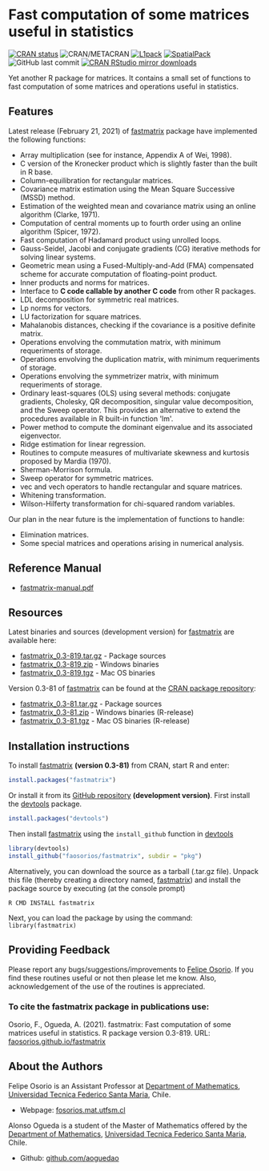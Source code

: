 # Fast computation of some matrices useful in statistics

[![CRAN status](http://www.r-pkg.org/badges/version/fastmatrix)](https://cran.r-project.org/package=fastmatrix)
![CRAN/METACRAN](https://img.shields.io/cran/l/fastmatrix?color=informational)
[![L1pack](https://img.shields.io/badge/Support-L1pack-orange)](https://cran.r-project.org/package=L1pack)
[![SpatialPack](https://img.shields.io/badge/Support-SpatialPack-orange)](https://cran.r-project.org/package=SpatialPack)
![GitHub last commit](https://img.shields.io/github/last-commit/faosorios/fastmatrix)
[![CRAN RStudio mirror downloads](http://cranlogs.r-pkg.org/badges/fastmatrix)](https://cran.r-project.org/package=fastmatrix)

Yet another R package for matrices. It contains a small set of functions to fast computation of some matrices and operations useful in statistics.

## Features

Latest release (February 21, 2021) of [fastmatrix](https://github.com/faosorios/fastmatrix) package have implemented the following functions:
* Array multiplication (see for instance, Appendix A of Wei, 1998).
* C version of the Kronecker product which is slightly faster than the built in R base.
* Column-equilibration for rectangular matrices.
* Covariance matrix estimation using the Mean Square Successive (MSSD) method.
* Estimation of the weighted mean and covariance matrix using an online algorithm (Clarke, 1971).
* Computation of central moments up to fourth order using an online algorithm (Spicer, 1972).
* Fast computation of Hadamard product using unrolled loops.
* Gauss-Seidel, Jacobi and conjugate gradients (CG) iterative methods for solving linear systems.
* Geometric mean using a Fused-Multiply-and-Add (FMA) compensated scheme for accurate computation of floating-point product.
* Inner products and norms for matrices.
* Interface to **C code callable by another C code** from other R packages.
* LDL decomposition for symmetric real matrices.
* Lp norms for vectors.
* LU factorization for square matrices.
* Mahalanobis distances, checking if the covariance is a positive definite matrix.
* Operations envolving the commutation matrix, with minimum requeriments of storage.
* Operations envolving the duplication matrix, with minimum requeriments of storage.
* Operations envolving the symmetrizer matrix, with minimum requeriments of storage.
* Ordinary least-squares (OLS) using several methods: conjugate gradients, Cholesky, QR decomposition, singular value decomposition, and the Sweep operator. This provides an alternative to extend the procedures available in R built-in function 'lm'.
* Power method to compute the dominant eigenvalue and its associated eigenvector.
* Ridge estimation for linear regression.
* Routines to compute measures of multivariate skewness and kurtosis proposed by Mardia (1970).
* Sherman-Morrison formula.
* Sweep operator for symmetric matrices.
* vec and vech operators to handle rectangular and square matrices.
* Whitening transformation.
* Wilson-Hilferty transformation for chi-squared random variables.

Our plan in the near future is the implementation of functions to handle:
* Elimination matrices.
* Some special matrices and operations arising in numerical analysis.

## Reference Manual

* [fastmatrix-manual.pdf](https://github.com/faosorios/fastmatrix/blob/master/man/fastmatrix-manual.pdf)

## Resources

Latest binaries and sources (development version) for [fastmatrix](https://github.com/faosorios/fastmatrix) are available here:

* [fastmatrix_0.3-819.tar.gz](https://github.com/faosorios/fastmatrix/blob/master/sources/fastmatrix_0.3-819.tar.gz) - Package sources
* [fastmatrix_0.3-819.zip](https://github.com/faosorios/fastmatrix/blob/master/binaries/fastmatrix_0.3-819.zip) - Windows binaries
* [fastmatrix_0.3-819.tgz](https://github.com/faosorios/fastmatrix/blob/master/binaries/fastmatrix_0.3-819.tgz) - Mac OS binaries

Version 0.3-81 of [fastmatrix](https://github.com/faosorios/fastmatrix) can be found at the [CRAN package repository](https://cran.r-project.org/package=fastmatrix):

* [fastmatrix_0.3-81.tar.gz](https://cran.r-project.org/src/contrib/fastmatrix_0.3-81.tar.gz) - Package sources
* [fastmatrix_0.3-81.zip](https://cran.r-project.org/bin/windows/contrib/4.0/fastmatrix_0.3-81.zip) - Windows binaries (R-release)
* [fastmatrix_0.3-81.tgz](https://cran.r-project.org/bin/macosx/contrib/4.0/fastmatrix_0.3-81.tgz) - Mac OS binaries (R-release)

## Installation instructions

To install [fastmatrix](https://github.com/faosorios/fastmatrix) **(version 0.3-81)** from CRAN, start R and enter:
```r
install.packages("fastmatrix")
```

Or install it from its [GitHub repository](https://github.com/faosorios/fastmatrix) **(development version)**. First install the [devtools](https://devtools.r-lib.org/) package.
```r
install.packages("devtools")
```

Then install [fastmatrix](https://github.com/faosorios/fastmatrix) using the `install_github` function in [devtools](https://devtools.r-lib.org/)
```r
library(devtools)
install_github("faosorios/fastmatrix", subdir = "pkg")
```

Alternatively, you can download the source as a tarball (.tar.gz file). Unpack this file (thereby creating a directory named, [fastmatrix](https://github.com/faosorios/fastmatrix)) and install the package source by executing (at the console prompt)
```
R CMD INSTALL fastmatrix
```

Next, you can load the package by using the command: `library(fastmatrix)`

## Providing Feedback

Please report any bugs/suggestions/improvements to [Felipe Osorio](http://fosorios.mat.utfsm.cl/). If you find these routines useful or not then please let me know. Also, acknowledgement of the use of the routines is appreciated.

### To cite the fastmatrix package in publications use:

Osorio, F., Ogueda, A. (2021). fastmatrix: Fast computation of some matrices useful in statistics. 
R package version 0.3-819. URL: [faosorios.github.io/fastmatrix](https://faosorios.github.io/fastmatrix/)

## About the Authors

Felipe Osorio is an Assistant Professor at [Department of Mathematics](http://www.mat.utfsm.cl/), [Universidad Tecnica Federico Santa Maria](http://www.usm.cl/), Chile.
* Webpage: [fosorios.mat.utfsm.cl](http://fosorios.mat.utfsm.cl/)

Alonso Ogueda is a student of the Master of Mathematics offered by the [Department of Mathematics](http://www.mat.utfsm.cl/), [Universidad Tecnica Federico Santa Maria](http://www.usm.cl/), Chile.
* Github: [github.com/aoguedao](https://github.com/aoguedao)


